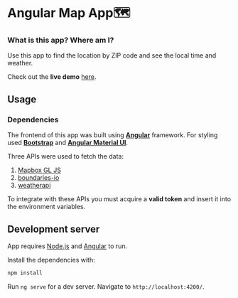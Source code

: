 # Angular Map App🗺️ 

### What is this app? Where am I?
Use this app to find the location by ZIP code and see the local time and weather.

Check out the **live demo** [here](https://map-app-flame.vercel.app/).

## Usage

### Dependencies

The frontend of this app was built using [**Angular**](https://angular.io/) framework.
For styling used [**Bootstrap**](https://getbootstrap.com/) and [**Angular  Material UI**](https://material.angular.io/).

Three APIs were used to fetch the data:
1. [Mapbox GL JS](https://www.mapbox.com/mapbox-gljs)
2. [boundaries-io](https://rapidapi.com/VanitySoft/api/boundaries-io-1)
3. [weatherapi](https://www.weatherapi.com)

To integrate with these APIs you must acquire a **valid token** and insert it into the environment variables.

## Development server

App requires [Node.js](https://nodejs.org/) and [Angular](https://angular.io/)  to run.


Install the dependencies with:
```sh
npm install
```


Run `ng serve` for a dev server. Navigate to `http://localhost:4200/`.

